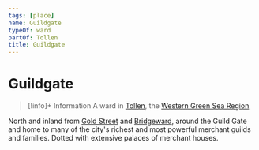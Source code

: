 ```yaml
---
tags: [place]
name: Guildgate
typeOf: ward
partOf: Tollen
title: Guildgate
---
```

# Guildgate
>[!info]+ Information
> A ward in [Tollen](<./tollen.md>), the [Western Green Sea Region](<../western-green-sea-region.md>)

North and inland from [Gold Street](<./gold-street.md>) and [Bridgeward](<./bridgeward.md>), around the Guild Gate and home to many of the city's richest and most powerful merchant guilds and families. Dotted with extensive palaces of merchant houses.